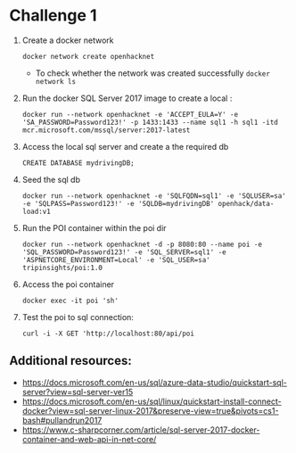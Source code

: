 # Challenge 1

1. Create a docker network

   `docker network create openhacknet`

   - To check whether the network was created successfully `docker network ls`

1. Run the docker SQL Server 2017 image to create a local :

   `docker run --network openhacknet -e 'ACCEPT_EULA=Y' -e 'SA_PASSWORD=Password123!' -p 1433:1433 --name sql1 -h sql1 -itd mcr.microsoft.com/mssql/server:2017-latest`

1. Access the local sql server and create a the required db

   `CREATE DATABASE mydrivingDB;`

1. Seed the sql db

   `docker run --network openhacknet -e 'SQLFQDN=sql1' -e 'SQLUSER=sa' -e 'SQLPASS=Password123!' -e 'SQLDB=mydrivingDB' openhack/data-load:v1`

1. Run the POI container within the poi dir

   `docker run --network openhacknet -d -p 8080:80 --name poi -e 'SQL_PASSWORD=Password123!' -e 'SQL_SERVER=sql1' -e 'ASPNETCORE_ENVIRONMENT=Local' -e 'SQL_USER=sa' tripinsights/poi:1.0`

1. Access the poi container

   `docker exec -it poi 'sh'`

1. Test the poi to sql connection:

   `curl -i -X GET 'http://localhost:80/api/poi`

## Additional resources:

- <https://docs.microsoft.com/en-us/sql/azure-data-studio/quickstart-sql-server?view=sql-server-ver15>
- <https://docs.microsoft.com/en-us/sql/linux/quickstart-install-connect-docker?view=sql-server-linux-2017&preserve-view=true&pivots=cs1-bash#pullandrun2017>
- <https://www.c-sharpcorner.com/article/sql-server-2017-docker-container-and-web-api-in-net-core/>
